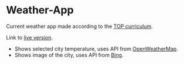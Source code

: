 # Weather-App

Current weather app made according to the [TOP curriculum](https://www.theodinproject.com/lessons/javascript-weather-app).

Link to [live version](https://jacky32.github.io/Weather-App/).

- Shows selected city temperature, uses API from [OpenWeatherMap](https://openweathermap.org/api).
- Shows image of the city, uses API from [Bing](https://www.microsoft.com/en-us/bing/apis/bing-image-search-api).
